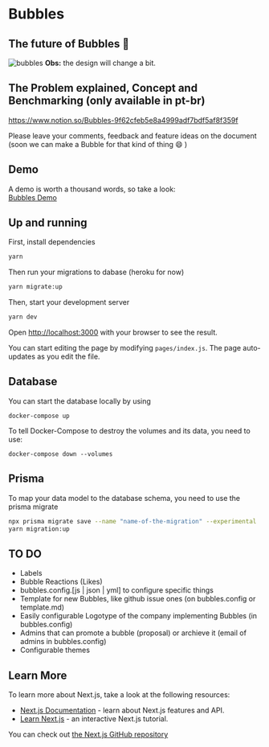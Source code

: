 # Bubbles
## The future of Bubbles 🚀
![bubbles](https://user-images.githubusercontent.com/11022437/98303172-726c6e00-1f9c-11eb-87df-975b23f7526b.gif)
**Obs:** the design will change a bit.

## The Problem explained, Concept and Benchmarking (only available in pt-br)
https://www.notion.so/Bubbles-9f62cfeb5e8a4999adf7bdf5af8f359f

Please leave your comments, feedback and feature ideas on the document (soon we can make a Bubble for that kind of thing 😄 )

## Demo
A demo is worth a thousand words, so take a look:  
[Bubbles Demo](https://bubbles-demo.vercel.app/)

## Up and running

First, install dependencies

```bash
yarn
```
Then run your migrations to dabase (heroku for now)

```bash
yarn migrate:up
```
Then, start your development server

```bash
yarn dev
```

Open [http://localhost:3000](http://localhost:3000) with your browser to see the result.

You can start editing the page by modifying `pages/index.js`. The page auto-updates as you edit the file.

## Database
You can start the database locally by using
```
docker-compose up
```
To tell Docker-Compose to destroy the volumes and its data, you need to use:
```
docker-compose down --volumes
```

## Prisma
To map your data model to the database schema, you need to use the prisma migrate
```bash
npx prisma migrate save --name "name-of-the-migration" --experimental
yarn migration:up
```

## TO DO
- Labels
- Bubble Reactions (Likes)
- bubbles.config.[js | json | yml] to configure specific things
- Template for new Bubbles, like github issue ones (on bubbles.config or template.md)
- Easily configurable Logotype of the company implementing Bubbles (in bubbles.config)
- Admins that can promote a bubble (proposal) or archieve it (email of admins in bubbles.config)
- Configurable themes

## Learn More

To learn more about Next.js, take a look at the following resources:

- [Next.js Documentation](https://nextjs.org/docs) - learn about Next.js features and API.
- [Learn Next.js](https://nextjs.org/learn) - an interactive Next.js tutorial.

You can check out [the Next.js GitHub repository](https://github.com/vercel/next.js/)
